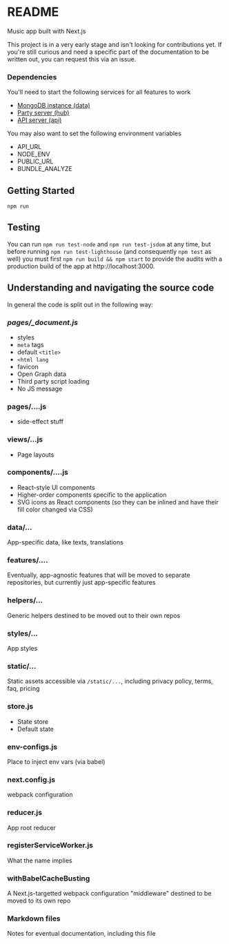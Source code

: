 # README

Music app built with Next.js

This project is in a very early stage and isn't looking for contributions yet. If you're still curious and need a specific part of the documentation to be written out, you can request this via an issue.

### Dependencies

You'll need to start the following services for all features to work

- [MongoDB instance (data)](https://github.com/shawninder/data)
- [Party server (hub)](https://github.com/shawninder/hub)
- [API server (api)](https://github.com/shawninder/api)

You may also want to set the following environment variables

- API_URL
- NODE_ENV
- PUBLIC_URL
- BUNDLE_ANALYZE

## Getting Started

`npm run`

## Testing

You can run `npm run test-node` and `npm run test-jsdom` at any time, but before running `npm run test-lighthouse` (and consequently `npm test` as well) you must first `npm run build && npm start` to provide the audits with a production build of the app at http://localhost:3000.

## Understanding and navigating the source code

In general the code is split out in the following way:

### *pages/_document.js*
- styles
- `meta` tags
- default `<title>`
- `<html lang`
- favicon
- Open Graph data
- Third party script loading
- No JS message

### pages/....js
- side-effect stuff

### views/...js
- Page layouts

### components/....js
- React-style UI components
- Higher-order components specific to the application
- SVG icons as React components (so they can be inlined and have their fill color changed via CSS)

### data/...
App-specific data, like texts, translations

### features/....
Eventually, app-agnostic features that will be moved to separate repositories, but currently just app-specific features

### helpers/...
Generic helpers destined to be moved out to their own repos

### styles/...
App styles

### static/...
Static assets accessible via `/static/...`, including privacy policy, terms, faq, pricing

### store.js
- State store
- Default state

### env-configs.js
Place to inject env vars (via babel)

### next.config.js
webpack configuration

### reducer.js
App root reducer

### registerServiceWorker.js
What the name implies

### withBabelCacheBusting
A Next.js-targetted webpack configuration "middleware" destined to be moved to its own repo

### Markdown files
Notes for eventual documentation, including this file
